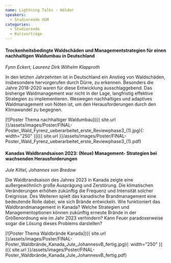 ```yaml
---
name: Lightning Talks - Wälder
speakers:
  - Studierende UGM
categories:
  - Studierende
  - Kurzvorträge
---
```


#### Trockenheitsbedingte Waldschäden und Managementstrategien für einen nachhaltigen Waldumbau in Deutschland

*Fynn Eckert, Laurenz Dirk Wilhelm Klapproth*

In den letzten Jahrzehnten ist in Deutschland ein Anstieg von Waldschäden, insbesondere hervorgerufen durch Dürre, zu erkennen. Besonders die Jahre 2018-2020 waren für diese Entwicklung ausschlaggebend. Das bisherige Waldmanagement war nicht in der Lage, langfristig effektive Strategien zu implementieren. Weswegen nachhaltiges und adaptives Waldmanagement von Nöten ist, um den Herausforderungen durch den Klimawandel zu begegnen. 

[![Poster Thema nachhaltiger Waldumbau]({{ site.url }}/assets/images/Poster/FINAL-Poster_Wald_Fyrenz_ueberarbeitet_erste_Reviewphase3_(1).jpg){: width="250" }]({{ site.url }}/assets/images/Poster/FINAL-Poster_Wald_Fyrenz_ueberarbeitet_erste_Reviewphase3_(1).pdf)


#### Kanadas Waldbrandsaison 2023: (Neue) Management- Strategien bei wachsenden Herausforderungen
*Jule Kittel, Johannes von Bredow*

Die Waldbrandsaison des Jahres 2023 in Kanada zeigte eine außergewöhnlich große Ausprägung und Zerstörung. Die klimatischen Veränderungen erhöhen zukünftig die Frequenz und Intensität solcher Ereignisse. Des Weiteren spielt das kanadische Brandmanagement eine bedeutende Rolle dabei, wie sich Brände entwickeln. Wie funktioniert das Waldbrandmanagement in Kanada? Welche Strategien und Managementoptionen können zukünftig erneute Brände in der Größenordnung wie im Jahr 2023 verhindern? Kann Feuer paradoxerweise sogar die Lösung dieses Problems darstellen?

[![Poster Thema Waldbrände Kanada]({{ site.url }}/assets/images/Poster/FINAL-Poster_Waldbrände_Kanada_Jule_JohannesvB_fertig.jpg){: width="250" }]({{ site.url }}/assets/images/Poster/FINAL-Poster_Waldbrände_Kanada_Jule_JohannesvB_fertig.pdf)
